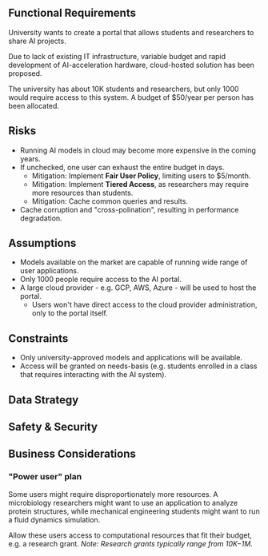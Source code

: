 ## Functional Requirements
University wants to create a portal that allows students and researchers to share AI projects.

Due to lack of existing IT infrastructure, variable budget and rapid development of AI-acceleration hardware, cloud-hosted solution has been proposed.

The university has about 10K students and researchers, but only 1000 would require access to this system. A budget of $50/year per person has been allocated.

## Risks
- Running AI models in cloud may become more expensive in the coming years.
- If unchecked, one user can exhaust the entire budget in days.
    - Mitigation: Implement **Fair User Policy**, limiting users to $5/month.
    - Mitigation: Implement **Tiered Access**, as researchers may require more resources than students.
    - Mitigation: Cache common queries and results.
- Cache corruption and "cross-polination", resulting in performance degradation.
## Assumptions
- Models available on the market are capable of running wide range of user applications.
- Only 1000 people require access to the AI portal.
- A large cloud provider - e.g. GCP, AWS, Azure - will be used to host the portal.
    - Users won't have direct access to the cloud provider administration, only to the portal itself.
## Constraints
- Only university-approved models and applications will be available.
- Access will be granted on needs-basis (e.g. students enrolled in a class that requires interacting with the AI system).
## Data Strategy

## Safety & Security

## Business Considerations
### "Power user" plan
Some users might require disproportionately more resources. A microbiology researchers might want to use an application to analyze protein structures, while mechanical engineering students might want to run a fluid dynamics simulation.

Allow these users access to computational resources that fit their budget, e.g. a research grant. *Note: Research grants typically range from $10K-$1M.*